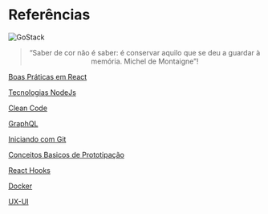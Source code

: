 # Referências
<img alt="GoStack" src="https://pngimage.net/wp-content/uploads/2018/06/maquina-de-escrever-tumblr-png-3.png" />

<blockquote align="center">“Saber de cor não é saber: é conservar aquilo que se deu a guardar à memória. Michel de Montaigne”!</blockquote>


[Boas Práticas em React](https://github.com/gislainejessica/Referencias/blob/master/BoasPraticasReact.md)

[Tecnologias NodeJs](https://github.com/gislainejessica/Referencias/blob/master/Tecnologias.md)

[Clean Code](https://github.com/gislainejessica/Referencias/blob/master/CleanCode.md) 

[GraphQL](https://github.com/gislainejessica/Referencias/blob/master/Graphql.md)

[Iniciando com Git](https://github.com/gislainejessica/referencias/blob/master/Git.md)

[Conceitos Basicos de Prototipação](https://github.com/gislainejessica/referencias/blob/master/Prototipacao.md)

[React Hooks](https://github.com/gislainejessica/referencias/blob/master/ReactHooks.md)

[Docker](https://github.com/jessycode/referencias/blob/master/Infraestrutura.md)

[UX-UI](https://github.com/gislainejessica/referencias/blob/master/UX-UI.md)

